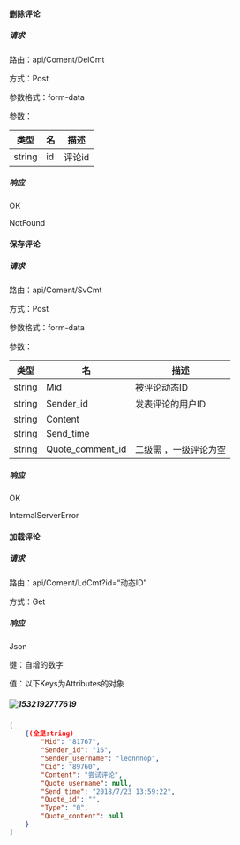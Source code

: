 #### 删除评论

##### 请求

路由：api/Coment/DelCmt

方式：Post

参数格式：form-data

参数：

| 类型   | 名   | 描述   |
| ------ | ---- | ------ |
| string | id   | 评论id |

##### 响应

OK 

NotFound



#### 保存评论

##### 请求

路由：api/Coment/SvCmt

方式：Post

参数格式：form-data

参数：

| 类型   | 名               | 描述                  |
| ------ | ---------------- | --------------------- |
| string | Mid              | 被评论动态ID          |
| string | Sender_id        | 发表评论的用户ID      |
| string | Content          |                       |
| string | Send_time        |                       |
| string | Quote_comment_id | 二级需 ，一级评论为空 |

##### 响应

OK 

InternalServerError



#### 加载评论

##### 请求

路由：api/Coment/LdCmt?id=“动态ID”

方式：Get

##### 响应

Json

键：自增的数字

值：以下Keys为Attributes的对象

##### ![1532192777619](C:\Users\李\AppData\Local\Temp\1532192777619.png)

```json
[
    {(全是string)
        "Mid": "81767",
        "Sender_id": "16",
        "Sender_username": "leonnnop",
        "Cid": "89760",
        "Content": "尝试评论",
        "Quote_username": null,
        "Send_time": "2018/7/23 13:59:22",
        "Quote_id": "",
        "Type": "0",
        "Quote_content": null
    }
]
```

